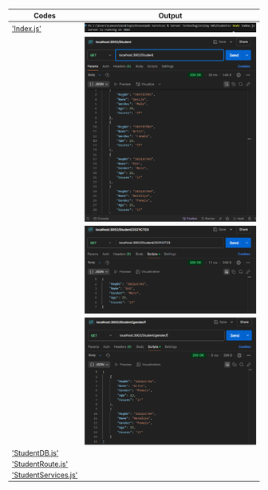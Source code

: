| Codes | Output |  
|-------|--------|  
|['Index.js'](./Codes/Index.js)|![Terminal.png](./Outputs/Terminal.png)|  
| |![Students.png](./Outputs/Students.png)|  
| |![Student_ID.png](./Outputs/Student_ID.png)|  
| |![Student_Gender.png](./Outputs/Student_Gender.png)|  
|['StudentDB.js'](./Codes/StudentDB.js)| |  
|['StudentRoute.js'](./Codes/StudentRoute.js)| |  
|['StudentServices.js'](./Codes/StudentServices.js)| |  
